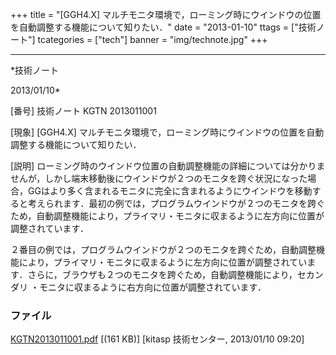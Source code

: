 ﻿+++
title = "[GGH4.X] マルチモニタ環境で，ローミング時にウインドウの位置を自動調整する機能について知りたい．"
date = "2013-01-10"
ttags = ["技術ノート"]
tcategories = ["tech"]
banner = "img/technote.jpg"
+++

-----------------------------------------------------------------------------------------------------------------------------

*技術ノート

2013/01/10*


[番号]
技術ノート KGTN 2013011001

[現象]
[GGH4.X]
マルチモニタ環境で，ローミング時にウインドウの位置を自動調整する機能について知りたい．

[説明]
ローミング時のウインドウ位置の自動調整機能の詳細については分かりませんが，しかし端末移動後にウインドウが２つのモニタを跨ぐ状況になった場合，GGはより多く含まれるモニタに完全に含まれるようにウインドウを移動すると考えられます．最初の例では，プログラムウインドウが２つのモニタを跨ぐため，自動調整機能により，プライマリ・モニタに収まるように左方向に位置が調整されています．

２番目の例では，プログラムウインドウが２つのモニタを跨ぐため，自動調整機能により，プライマリ・モニタに収まるように左方向に位置が調整されています．さらに，ブラウザも２つのモニタを跨ぐため，自動調整機能により，セカンダリ
・モニタに収まるように右方向に位置が調整されています．


### ファイル

 
 


[KGTN2013011001.pdf](http://techreport.kitasp.net/attachments/download/1174/KGTN2013011001.pdf)
 [(161 KB)] [kitasp 技術センター, 2013/01/10
09:20]


 


 

